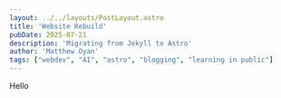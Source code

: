 ```yaml
---
layout: ../../layouts/PostLayout.astro
title: 'Website Rebuild'
pubDate: 2025-07-21
description: 'Migrating from Jekyll to Astro'
author: 'Matthew Oyan'
tags: ["webdev", "AI", "astro", "blogging", "learning in public"]
---
```


Hello
